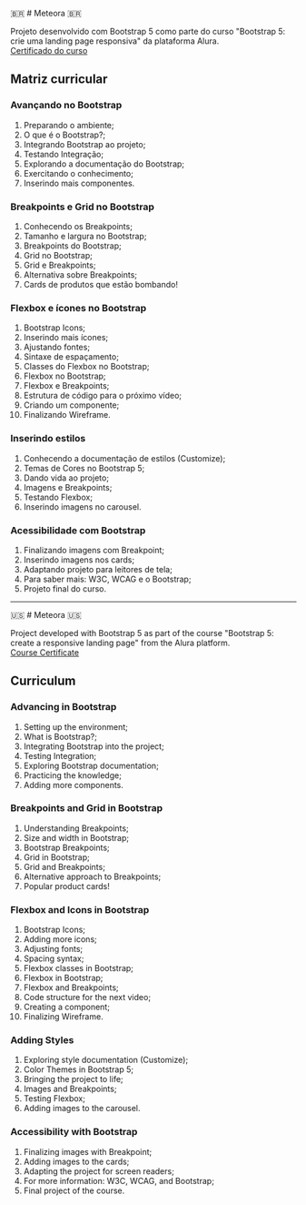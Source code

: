 🇧🇷 # Meteora 🇧🇷

Projeto desenvolvido com Bootstrap 5 como parte do curso "Bootstrap 5: crie uma landing page responsiva" da plataforma Alura. <br>
[Certificado do curso](https://cursos.alura.com.br/certificate/4100413a-6ff6-4cc3-b793-26d7453f9849)

## Matriz curricular

### Avançando no Bootstrap

1. Preparando o ambiente;
2. O que é o Bootstrap?;
3. Integrando Bootstrap ao projeto;
4. Testando Integração;
5. Explorando a documentação do Bootstrap;
6. Exercitando o conhecimento;
7. Inserindo mais componentes.

### Breakpoints e Grid no Bootstrap

1. Conhecendo os Breakpoints;
2. Tamanho e largura no Bootstrap;
3. Breakpoints do Bootstrap;
4. Grid no Bootstrap;
5. Grid e Breakpoints;
6. Alternativa sobre Breakpoints;
7. Cards de produtos que estão bombando!

### Flexbox e ícones no Bootstrap

1. Bootstrap Icons;
2. Inserindo mais ícones;
3. Ajustando fontes;
4. Sintaxe de espaçamento;
5. Classes do Flexbox no Bootstrap;
6. Flexbox no Bootstrap;
7. Flexbox e Breakpoints;
8. Estrutura de código para o próximo vídeo;
9. Criando um componente;
10. Finalizando Wireframe.

### Inserindo estilos

1. Conhecendo a documentação de estilos (Customize);
2. Temas de Cores no Bootstrap 5;
3. Dando vida ao projeto;
4. Imagens e Breakpoints;
5. Testando Flexbox;
6. Inserindo imagens no carousel.

### Acessibilidade com Bootstrap

1. Finalizando imagens com Breakpoint;
2. Inserindo imagens nos cards;
3. Adaptando projeto para leitores de tela;
4. Para saber mais: W3C, WCAG e o Bootstrap;
5. Projeto final do curso.

---

🇺🇸 # Meteora 🇺🇸

Project developed with Bootstrap 5 as part of the course "Bootstrap 5: create a responsive landing page" from the Alura platform. <br>
[Course Certificate](https://cursos.alura.com.br/certificate/4100413a-6ff6-4cc3-b793-26d7453f9849)

## Curriculum

### Advancing in Bootstrap

1. Setting up the environment;
2. What is Bootstrap?;
3. Integrating Bootstrap into the project;
4. Testing Integration;
5. Exploring Bootstrap documentation;
6. Practicing the knowledge;
7. Adding more components.

### Breakpoints and Grid in Bootstrap

1. Understanding Breakpoints;
2. Size and width in Bootstrap;
3. Bootstrap Breakpoints;
4. Grid in Bootstrap;
5. Grid and Breakpoints;
6. Alternative approach to Breakpoints;
7. Popular product cards!

### Flexbox and Icons in Bootstrap

1. Bootstrap Icons;
2. Adding more icons;
3. Adjusting fonts;
4. Spacing syntax;
5. Flexbox classes in Bootstrap;
6. Flexbox in Bootstrap;
7. Flexbox and Breakpoints;
8. Code structure for the next video;
9. Creating a component;
10. Finalizing Wireframe.

### Adding Styles

1. Exploring style documentation (Customize);
2. Color Themes in Bootstrap 5;
3. Bringing the project to life;
4. Images and Breakpoints;
5. Testing Flexbox;
6. Adding images to the carousel.

### Accessibility with Bootstrap

1. Finalizing images with Breakpoint;
2. Adding images to the cards;
3. Adapting the project for screen readers;
4. For more information: W3C, WCAG, and Bootstrap;
5. Final project of the course.
